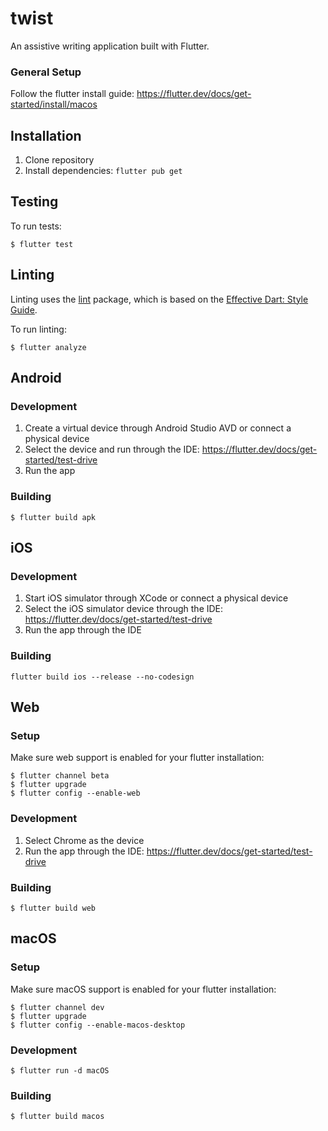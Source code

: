 # twist

An assistive writing application built with Flutter.

### General Setup

Follow the flutter install guide: https://flutter.dev/docs/get-started/install/macos

## Installation

1. Clone repository
1. Install dependencies: `flutter pub get`

## Testing

To run tests:
```
$ flutter test
```

## Linting

Linting uses the [lint](https://pub.dev/packages/lint) package, which is based on the [Effective Dart: Style Guide](https://dart.dev/guides/language/effective-dart/style).

To run linting:
```
$ flutter analyze
```

## Android

### Development

1. Create a virtual device through Android Studio AVD or connect a physical device
1. Select the device and run through the IDE: https://flutter.dev/docs/get-started/test-drive
1. Run the app

### Building

```
$ flutter build apk
```

## iOS

### Development

1. Start iOS simulator through XCode or connect a physical device
1. Select the iOS simulator device through the IDE: https://flutter.dev/docs/get-started/test-drive
1. Run the app through the IDE

### Building
```
flutter build ios --release --no-codesign
```

## Web

### Setup

Make sure web support is enabled for your flutter installation:

```
$ flutter channel beta
$ flutter upgrade
$ flutter config --enable-web
```

### Development

1. Select Chrome as the device
1. Run the app through the IDE: https://flutter.dev/docs/get-started/test-drive

### Building

```
$ flutter build web
```

## macOS

### Setup

Make sure macOS support is enabled for your flutter installation:

```
$ flutter channel dev
$ flutter upgrade
$ flutter config --enable-macos-desktop
```

### Development

```
$ flutter run -d macOS
```

### Building

```
$ flutter build macos
```